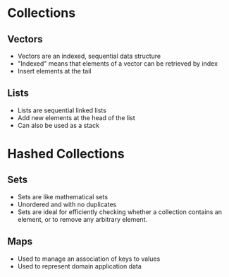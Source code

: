 # Collections

## Vectors
- Vectors are an indexed, sequential data structure
- "Indexed" means that elements of a vector can be retrieved by index
- Insert elements at the tail

## Lists
- Lists are sequential linked lists 
- Add new elements at the head of the list
- Can also be used as a stack

# Hashed Collections

## Sets
- Sets are like mathematical sets
- Unordered and with no duplicates
- Sets are ideal for efficiently checking whether a collection contains an element, or to remove any arbitrary element.

## Maps
- Used to manage an association of keys to values 
- Used to represent domain application data
